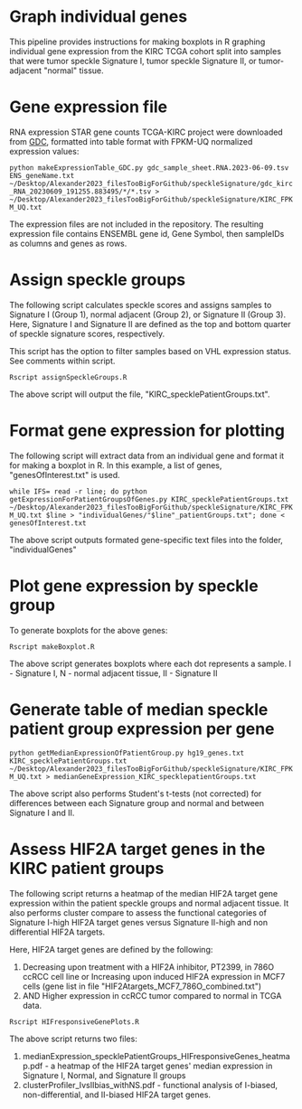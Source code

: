 # Graph individual genes
This pipeline provides instructions for making boxplots in R graphing individual gene expression from the KIRC TCGA cohort split into samples that were tumor speckle Signature I, tumor speckle Signature II, or tumor-adjacent "normal" tissue. 

# Gene expression file
RNA expression STAR gene counts TCGA-KIRC project were downloaded from [GDC](https://portal.gdc.cancer.gov/), formatted into table format with FPKM-UQ normalized expression values:

```python makeExpressionTable_GDC.py gdc_sample_sheet.RNA.2023-06-09.tsv ENS_geneName.txt ~/Desktop/Alexander2023_filesTooBigForGithub/speckleSignature/gdc_kirc_RNA_20230609_191255.883495/*/*.tsv > ~/Desktop/Alexander2023_filesTooBigForGithub/speckleSignature/KIRC_FPKM_UQ.txt```

The expression files are not included in the repository. The resulting expression file contains ENSEMBL gene id, Gene Symbol, then sampleIDs as columns and genes as rows. 

# Assign speckle groups
The following script calculates speckle scores and assigns samples to Signature I (Group 1), normal adjacent (Group 2), or Signature II (Group 3). Here, Signature I and Signature II are defined as the top and bottom quarter of speckle signature scores, respectively. 

This script has the option to filter samples based on VHL expression status. See comments within script.

```Rscript assignSpeckleGroups.R```

The above script will output the file, "KIRC_specklePatientGroups.txt".

# Format gene expression for plotting
The following script will extract data from an individual gene and format it for making a boxplot in R. In this example, a list of genes, "genesOfInterest.txt" is used. 

```while IFS= read -r line; do python getExpressionForPatientGroupsOfGenes.py KIRC_specklePatientGroups.txt ~/Desktop/Alexander2023_filesTooBigForGithub/speckleSignature/KIRC_FPKM_UQ.txt $line > "individualGenes/"$line"_patientGroups.txt"; done < genesOfInterest.txt```

The above script outputs formated gene-specific text files into the folder, "individualGenes"

# Plot gene expression by speckle group
To generate boxplots for the above genes:

```Rscript makeBoxplot.R```

The above script generates boxplots where each dot represents a sample. I - Signature I, N - normal adjacent tissue, II - Signature II

# Generate table of median speckle patient group expression per gene
```python getMedianExpressionOfPatientGroup.py hg19_genes.txt KIRC_specklePatientGroups.txt ~/Desktop/Alexander2023_filesTooBigForGithub/speckleSignature/KIRC_FPKM_UQ.txt > medianGeneExpression_KIRC_specklepatientGroups.txt```

The above script also performs Student's t-tests (not corrected) for differences between each Signature group and normal and between Signature I and II.

# Assess HIF2A target genes in the KIRC patient groups
The following script returns a heatmap of the median HIF2A target gene expression within the patient speckle groups and normal adjacent tissue. It also performs cluster compare to assess the functional categories of Signature I-high HIF2A target genes versus Signature II-high and non differential HIF2A targets. 

Here, HIF2A target genes are defined by the following: 
1. Decreasing upon treatment with a HIF2A inhibitor, PT2399, in 786O ccRCC cell line or Increasing upon induced HIF2A expression in MCF7 cells (gene list in file "HIF2Atargets_MCF7_786O_combined.txt")
2. AND Higher expression in ccRCC tumor compared to normal in TCGA data. 

```Rscript HIFresponsiveGenePlots.R```

The above script returns two files:
1. medianExpression_specklePatientGroups_HIFresponsiveGenes_heatmap.pdf - a heatmap of the HIF2A target genes' median expression in Signature I, Normal, and Signature II groups
2. clusterProfiler_IvsIIbias_withNS.pdf - functional analysis of I-biased, non-differential, and II-biased HIF2A target genes.












